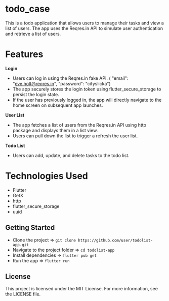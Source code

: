 # todo_case

This is a todo application that allows users to manage their tasks and view a list of users. The app uses the Reqres.in API to simulate user authentication and retrieve a list of users.

# Features

**Login**
- Users can log in using the Reqres.in fake API. ( "email": "eve.holt@reqres.in", "password": "cityslicka")
- The app securely stores the login token using flutter_secure_storage to persist the login state.
- If the user has previously logged in, the app will directly navigate to the home screen on subsequent app launches.

**User List**
- The app fetches a list of users from the Reqres.in API using http package and displays them in a list view.
- Users can pull down the list to trigger a refresh the user list.

**Todo List**
- Users can add, update, and delete tasks to the todo list.

# Technologies Used

- Flutter
- GetX
- http
- flutter_secure_storage
- uuid

## Getting Started

- Clone the project => `git clone https://github.com/user/todolist-app.git`
- Navigate to the project folder => `cd todolist-app`
- Install dependencies => `flutter pub get`
- Run the app => `flutter run`

## License

This project is licensed under the MIT License. For more information, see the LICENSE file.
